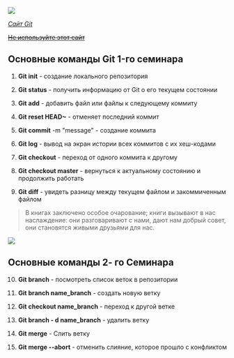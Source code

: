 ![](1.png)

[_Сайт Git_](https://git-scm.com/)

[~~Не используйте этот сайт~~](https://rutube.ru/)

## Основные команды Git 1-го cеминара

1. **Git init** - создание локального репозитория

2. **Git status** - получить информацию от Git о его текущем состоянии

3. **Git add** - добавить файл или файлы к следующему коммиту

4. **Git reset HEAD~** - отменяет последний коммит

5. **Git commit** -m "message" - создание коммита

6. **Git log** - вывод на экран истории всех коммитов с их хеш-кодами

7. **Git checkout** - переход от одного коммита к другому

8. **Git checkout master** - вернуться к актуальному состоянию и продолжить работать

9. **Git diff** - увидеть разницу между текущем файлом и закоммиченным файлом

> В книгах заключено особое очарование; книги вызывают в нас наслаждение: они разговаривают с нами, дают нам добрый совет, они становятся живыми друзьями для нас.

![](https://www.shutterstock.com/shutterstock/videos/1060924501/thumb/8.jpg?ip=x480)

## Основные команды 2- го Семинара

10. **Git branch** - посмотреть список веток в репозитории

11. **Git branch name_branch** - создать новую ветку

12. **Git checkout name_branch** - переход к другой ветке

13. **Git branch - d name_branch** - удалить ветку

14. **Git merge** - Слить ветку

15. **Git merge --abort** - отменить слияние, которое прошло с конфликтом
